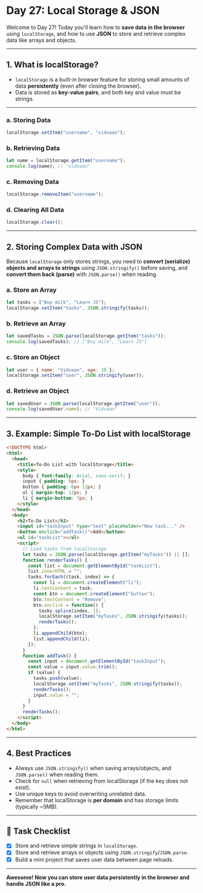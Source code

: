 # Day 27: Local Storage & JSON

Welcome to Day 27! Today you'll learn how to **save data in the browser** using `localStorage`, and how to use **JSON** to store and retrieve complex data like arrays and objects.

---

## 1. What is localStorage?

- `localStorage` is a built-in browser feature for storing small amounts of data **persistently** (even after closing the browser).
- Data is stored as **key-value pairs**, and both key and value must be strings.

---

### a. Storing Data

```javascript
localStorage.setItem("username", "vidvaan");
```

### b. Retrieving Data

```javascript
let name = localStorage.getItem("username");
console.log(name); // "vidvaan"
```

### c. Removing Data

```javascript
localStorage.removeItem("username");
```

### d. Clearing All Data

```javascript
localStorage.clear();
```

---

## 2. Storing Complex Data with JSON

Because `localStorage` only stores strings, you need to **convert (serialize) objects and arrays to strings** using `JSON.stringify()` before saving, and **convert them back (parse)** with `JSON.parse()` when reading.

### a. Store an Array

```javascript
let tasks = ["Buy milk", "Learn JS"];
localStorage.setItem("tasks", JSON.stringify(tasks));
```

### b. Retrieve an Array

```javascript
let savedTasks = JSON.parse(localStorage.getItem("tasks"));
console.log(savedTasks); // ["Buy milk", "Learn JS"]
```

### c. Store an Object

```javascript
let user = { name: "Vidvaan", age: 20 };
localStorage.setItem("user", JSON.stringify(user));
```

### d. Retrieve an Object

```javascript
let savedUser = JSON.parse(localStorage.getItem("user"));
console.log(savedUser.name); // "Vidvaan"
```

---

## 3. Example: Simple To-Do List with localStorage

```html
<!DOCTYPE html>
<html>
  <head>
    <title>To-Do List with localStorage</title>
    <style>
      body { font-family: Arial, sans-serif; }
      input { padding: 6px; }
      button { padding: 6px 12px; }
      ul { margin-top: 12px; }
      li { margin-bottom: 7px; }
    </style>
  </head>
  <body>
    <h2>To-Do List</h2>
    <input id="taskInput" type="text" placeholder="New task..." />
    <button onclick="addTask()">Add</button>
    <ul id="taskList"></ul>
    <script>
      // Load tasks from localStorage
      let tasks = JSON.parse(localStorage.getItem("myTasks")) || [];
      function renderTasks() {
        const list = document.getElementById("taskList");
        list.innerHTML = "";
        tasks.forEach((task, index) => {
          const li = document.createElement("li");
          li.textContent = task;
          const btn = document.createElement("button");
          btn.textContent = "Remove";
          btn.onclick = function() {
            tasks.splice(index, 1);
            localStorage.setItem("myTasks", JSON.stringify(tasks));
            renderTasks();
          };
          li.appendChild(btn);
          list.appendChild(li);
        });
      }
      function addTask() {
        const input = document.getElementById("taskInput");
        const value = input.value.trim();
        if (value) {
          tasks.push(value);
          localStorage.setItem("myTasks", JSON.stringify(tasks));
          renderTasks();
          input.value = "";
        }
      }
      renderTasks();
    </script>
  </body>
</html>
```

---

## 4. Best Practices

- Always use `JSON.stringify()` when saving arrays/objects, and `JSON.parse()` when reading them.
- Check for `null` when retrieving from localStorage (if the key does not exist).
- Use unique keys to avoid overwriting unrelated data.
- Remember that localStorage is **per domain** and has storage limits (typically ~5MB).

---

## 🎯 Task Checklist

- [x] Store and retrieve simple strings in `localStorage`.
- [x] Store and retrieve arrays or objects using `JSON.stringify`/`JSON.parse`.
- [x] Build a mini project that saves user data between page reloads.

---

**Awesome! Now you can store user data persistently in the browser and handle JSON like a pro.**